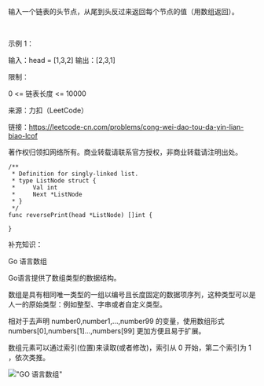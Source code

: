 输入一个链表的头节点，从尾到头反过来返回每个节点的值（用数组返回）。

 

示例 1：

输入：head = [1,3,2]
输出：[2,3,1]
 

限制：

0 <= 链表长度 <= 10000

来源：力扣（LeetCode）

链接：https://leetcode-cn.com/problems/cong-wei-dao-tou-da-yin-lian-biao-lcof

著作权归领扣网络所有。商业转载请联系官方授权，非商业转载请注明出处。


```
/**
 * Definition for singly-linked list.
 * type ListNode struct {
 *     Val int
 *     Next *ListNode
 * }
 */
func reversePrint(head *ListNode) []int {

}
```

补充知识：

Go 语言数组

Go语言提供了数组类型的数据结构。

数组是具有相同唯一类型的一组以编号且长度固定的数据项序列，这种类型可以是人一的原始类型：例如整型、字串或者自定义类型。

相对于去声明 number0,number1,...,number99 的变量，使用数组形式 numbers[0],numbers[1]...,numbers[99] 更加方便且易于扩展。

数组元素可以通过索引(位置)来读取(或者修改)，索引从 0 开始，第二个索引为 1 ，依次类推。

!["GO 语言数组"](https://www.runoob.com/wp-content/uploads/2015/06/goarray.png "GO 语言数组")